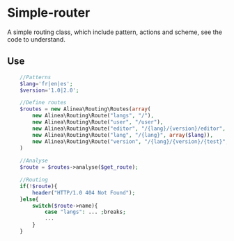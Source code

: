 Simple-router
=============
A simple routing class, which include pattern, actions and scheme, see the code to understand.

Use
---

```php
	//Patterns
	$lang='fr|en|es';
	$version='1.0|2.0';

	//Define routes
	$routes = new Alinea\Routing\Routes(array(
		new Alinea\Routing\Route("langs", "/"),
		new Alinea\Routing\Route("user", "/user"),
		new Alinea\Routing\Route("editor", "/{lang}/{version}/editor", array($lang, $version)),
		new Alinea\Routing\Route("lang", "/{lang}", array($lang)),
		new Alinea\Routing\Route("version", "/{lang}/{version}/{test}", array($lang, $version)),
	)
	
	//Analyse
	$route = $routes->analyse($get_route);

	//Routing
	if(!$route){
		header("HTTP/1.0 404 Not Found");
	}else{
		switch($route->name){
			case "langs": ... ;breaks;
			...
		}
	}
```
